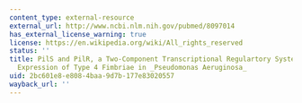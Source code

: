```yaml
---
content_type: external-resource
external_url: http://www.ncbi.nlm.nih.gov/pubmed/8097014
has_external_license_warning: true
license: https://en.wikipedia.org/wiki/All_rights_reserved
status: ''
title: PilS and PilR, a Two-Component Transcriptional Regulartory System Controlling
  Expression of Type 4 Fimbriae in _Pseudomonas Aeruginosa_
uid: 2bc601e8-e808-4baa-9d7b-177e83020557
wayback_url: ''
---
```

